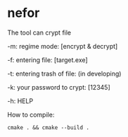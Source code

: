 # nefor
The tool can crypt file

-m: regime mode: [encrypt & decrypt]

-f: entering file: [target.exe]

-t: entering trash of file: (in developing)

-k: your password to crypt: [12345]

-h: HELP

How to compile:

    cmake . && cmake --build .
  

